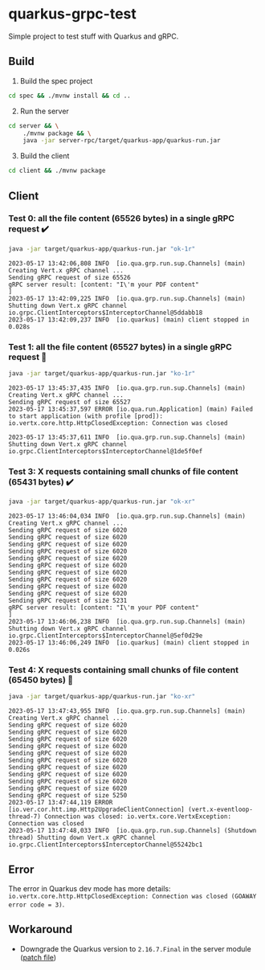 # quarkus-grpc-test

Simple project to test stuff with Quarkus and gRPC.

## Build

1. Build the spec project

```sh
cd spec && ./mvnw install && cd ..
```

2. Run the server

```sh
cd server && \
    ./mvnw package && \
    java -jar server-rpc/target/quarkus-app/quarkus-run.jar
```

3. Build the client

```sh
cd client && ./mvnw package
```

## Client

### Test 0: all the file content (65526 bytes) in a single gRPC request :heavy_check_mark:

```sh
java -jar target/quarkus-app/quarkus-run.jar "ok-1r"
```

```
2023-05-17 13:42:06,808 INFO  [io.qua.grp.run.sup.Channels] (main) Creating Vert.x gRPC channel ...
Sending gRPC request of size 65526
gRPC server result: [content: "I\'m your PDF content"
]
2023-05-17 13:42:09,225 INFO  [io.qua.grp.run.sup.Channels] (main) Shutting down Vert.x gRPC channel io.grpc.ClientInterceptors$InterceptorChannel@5ddabb18
2023-05-17 13:42:09,237 INFO  [io.quarkus] (main) client stopped in 0.028s
```

### Test 1: all the file content (65527 bytes) in a single gRPC request :red_circle:

```sh
java -jar target/quarkus-app/quarkus-run.jar "ko-1r"
```

```
2023-05-17 13:45:37,435 INFO  [io.qua.grp.run.sup.Channels] (main) Creating Vert.x gRPC channel ...
Sending gRPC request of size 65527
2023-05-17 13:45:37,597 ERROR [io.qua.run.Application] (main) Failed to start application (with profile [prod]): io.vertx.core.http.HttpClosedException: Connection was closed

2023-05-17 13:45:37,611 INFO  [io.qua.grp.run.sup.Channels] (main) Shutting down Vert.x gRPC channel io.grpc.ClientInterceptors$InterceptorChannel@1de5f0ef
```

### Test 3: X requests containing small chunks of file content (65431 bytes) :heavy_check_mark:

```sh
java -jar target/quarkus-app/quarkus-run.jar "ok-xr"
```

```
2023-05-17 13:46:04,034 INFO  [io.qua.grp.run.sup.Channels] (main) Creating Vert.x gRPC channel ...
Sending gRPC request of size 6020
Sending gRPC request of size 6020
Sending gRPC request of size 6020
Sending gRPC request of size 6020
Sending gRPC request of size 6020
Sending gRPC request of size 6020
Sending gRPC request of size 6020
Sending gRPC request of size 6020
Sending gRPC request of size 6020
Sending gRPC request of size 6020
Sending gRPC request of size 5231
gRPC server result: [content: "I\'m your PDF content"
]
2023-05-17 13:46:06,238 INFO  [io.qua.grp.run.sup.Channels] (main) Shutting down Vert.x gRPC channel io.grpc.ClientInterceptors$InterceptorChannel@5ef0d29e
2023-05-17 13:46:06,249 INFO  [io.quarkus] (main) client stopped in 0.026s
```

### Test 4: X requests containing small chunks of file content (65450 bytes) :red_circle:

```sh
java -jar target/quarkus-app/quarkus-run.jar "ko-xr"
```

```
2023-05-17 13:47:43,955 INFO  [io.qua.grp.run.sup.Channels] (main) Creating Vert.x gRPC channel ...
Sending gRPC request of size 6020
Sending gRPC request of size 6020
Sending gRPC request of size 6020
Sending gRPC request of size 6020
Sending gRPC request of size 6020
Sending gRPC request of size 6020
Sending gRPC request of size 6020
Sending gRPC request of size 6020
Sending gRPC request of size 6020
Sending gRPC request of size 6020
Sending gRPC request of size 5250
2023-05-17 13:47:44,119 ERROR [io.ver.cor.htt.imp.Http2UpgradeClientConnection] (vert.x-eventloop-thread-7) Connection was closed: io.vertx.core.VertxException: Connection was closed
2023-05-17 13:47:48,033 INFO  [io.qua.grp.run.sup.Channels] (Shutdown thread) Shutting down Vert.x gRPC channel io.grpc.ClientInterceptors$InterceptorChannel@55242bc1
```

## Error

The error in Quarkus dev mode has more details: `io.vertx.core.http.HttpClosedException: Connection was closed (GOAWAY error code = 3)`.

## Workaround

- Downgrade the Quarkus version to `2.16.7.Final` in the server module ([patch file](./server/downgrade-v2.diff))
